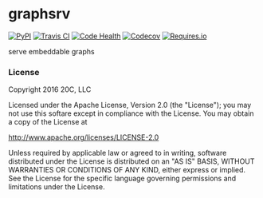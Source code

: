
# graphsrv

[![PyPI](https://img.shields.io/pypi/v/graphsrv.svg?maxAge=3600)](https://pypi.python.org/pypi/graphsrv)
[![Travis CI](https://img.shields.io/travis/20c/graphsrv.svg?maxAge=3600)](https://travis-ci.org/20c/graphsrv)
[![Code Health](https://landscape.io/github/20c/graphsrv/master/landscape.svg?style=flat)](https://landscape.io/github/20c/graphsrv/master)
[![Codecov](https://img.shields.io/codecov/c/github/20c/graphsrv/master.svg?maxAge=3600)](https://codecov.io/github/20c/graphsrv)
[![Requires.io](https://img.shields.io/requires/github/20c/graphsrv.svg?maxAge=3600)](https://requires.io/github/20c/graphsrv/requirements)

serve embeddable graphs

### License

Copyright 2016 20C, LLC

Licensed under the Apache License, Version 2.0 (the "License");
you may not use this softare except in compliance with the License.
You may obtain a copy of the License at

   http://www.apache.org/licenses/LICENSE-2.0

Unless required by applicable law or agreed to in writing, software
distributed under the License is distributed on an "AS IS" BASIS,
WITHOUT WARRANTIES OR CONDITIONS OF ANY KIND, either express or implied.
See the License for the specific language governing permissions and
limitations under the License.
